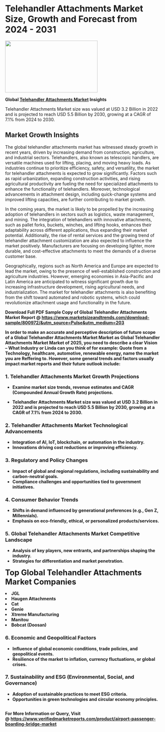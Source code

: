 <H1>Telehandler Attachments Market Size, Growth and Forecast from 2024 - 2031</H1><img class="aligncenter size-medium wp-image-584254" src="https://thirdeyenews.in/wp-content/uploads/2024/09/Global-Market-Research-300x168.jpeg" alt="" width="300" height="168" /><p><strong>Global&nbsp;<a href="https://www.marketsizeandtrends.com/download-sample/800972/&amp;utm_source=Pulse&amp;utm_medium=203">Telehandler Attachments Market</a> Insights</strong></p><p>Telehandler Attachments Market size was valued at USD 3.2 Billion in 2022 and is projected to reach USD 5.5 Billion by 2030, growing at a CAGR of 7.1% from 2024 to 2030.</p><p><h2>Market Growth Insights</h2> <p>The global telehandler attachments market has witnessed steady growth in recent years, driven by increasing demand from construction, agriculture, and industrial sectors. Telehandlers, also known as telescopic handlers, are versatile machines used for lifting, placing, and moving heavy loads. As industries continue to prioritize efficiency, safety, and versatility, the market for telehandler attachments is expected to grow significantly. Factors such as rapid urbanization, expanding construction activities, and rising agricultural productivity are fueling the need for specialized attachments to enhance the functionality of telehandlers. Moreover, technological advancements in attachment design, including quick-change systems and improved lifting capacities, are further contributing to market growth.</p> <p><strong></strong></p> <p>In the coming years, the market is likely to be propelled by the increasing adoption of telehandlers in sectors such as logistics, waste management, and mining. The integration of telehandlers with innovative attachments, such as pallet forks, buckets, winches, and lifting hooks, enhances their adaptability across different applications, thus expanding their market potential. Additionally, the rise of rental services and the growing trend of telehandler attachment customization are also expected to influence the market positively. Manufacturers are focusing on developing lighter, more durable, and cost-effective attachments to meet the demands of a diverse customer base.</p> <p>Geographically, regions such as North America and Europe are expected to lead the market, owing to the presence of well-established construction and agriculture industries. However, emerging economies in Asia-Pacific and Latin America are anticipated to witness significant growth due to increasing infrastructure development, rising agricultural needs, and industrialization. The market for telehandler attachments is also benefiting from the shift toward automated and robotic systems, which could revolutionize attachment usage and functionality in the future.</p> <p><strong></p><p><span class=""><strong>Download Full PDF Sample Copy of Global Telehandler Attachments Market Report</strong> @ <a href="https://www.marketsizeandtrends.com/download-sample/800972/&amp;utm_source=Pulse&amp;utm_medium=203" target="_blank">https://www.marketsizeandtrends.com/download-sample/800972/&amp;utm_source=Pulse&amp;utm_medium=203</a></span></p><p>In order to make an accurate and perceptive description of future scope of a Global&nbsp;Telehandler Attachments Market Market as Global&nbsp;Telehandler Attachments Market Market of 2025, you need to describe a clear Vision &ndash; What Industry or Linda can you think of for example: Quote from a Technology, healthcare, automotive, renewable energy, name the market you are Reffering to. However, some general trends and factors usually impact market reports and their future outlook include:</p><h3>1.&nbsp;<strong>Telehandler Attachments Market Growth Projections</strong></h3><ul><li>Examine market size trends, revenue estimates and CAGR (Compounded Annual Growth Rate) projections.</li><li><p>Telehandler Attachments Market size was valued at USD 3.2 Billion in 2022 and is projected to reach USD 5.5 Billion by 2030, growing at a CAGR of 7.1% from 2024 to 2030.</p></li></ul><h3>2.&nbsp;<strong>Telehandler Attachments Market Technological Advancements</strong></h3><ul><li>Integration of AI, IoT, blockchain, or automation in the industry.</li><li>Innovations driving cost reductions or improving efficiency.</li></ul><h3>3.&nbsp;<strong>Regulatory and Policy Changes</strong></h3><ul><li>Impact of global and regional regulations, including sustainability and carbon-neutral goals.</li><li>Compliance challenges and opportunities tied to government initiatives.</li></ul><h3>4.&nbsp;<strong>Consumer Behavior Trends</strong></h3><ul><li>Shifts in demand influenced by generational preferences (e.g., Gen Z, Millennials).</li><li>Emphasis on eco-friendly, ethical, or personalized products/services.</li></ul><h3>5.&nbsp;<strong>Global Telehandler Attachments Market Competitive Landscape</strong></h3><ul><li>Analysis of key players, new entrants, and partnerships shaping the industry.</li><li>Strategies for differentiation and market penetration.</li></ul><p data-pm-slice="1 1 []"><span style="color: inherit; font-family: inherit; font-size: 25px;">Top Global Telehandler Attachments Market Companies</span></p><div class="" data-test-id=""><p><li>JGL</li><li> Haugen Attachments</li><li> Cat</li><li> Genie</li><li> Xtreme Manufacturing</li><li> Manitou</li><li> Bobcat (Doosan)</li></p></div><h3>6.&nbsp;<strong>Economic and Geopolitical Factors</strong></h3><ul><li>Influence of global economic conditions, trade policies, and geopolitical events.</li><li>Resilience of the market to inflation, currency fluctuations, or global crises.</li></ul><h3>7.&nbsp;<strong>Sustainability and ESG (Environmental, Social, and Governance)</strong></h3><ul><li>Adoption of sustainable practices to meet ESG criteria.</li><li>Opportunities in green technologies and circular economy principles.</li></ul><h2><strong style="font-size: 14px;">For More Information or Query, Visit @&nbsp;</strong><a style="background-color: #ffffff; font-size: 14px;" href="https://www.marketsizeandtrends.com/report/telehandler-attachments-market/" target="_blank">https://www.verifiedmarketreports.com/product/airport-passenger-boarding-bridge-market</a></h2>
